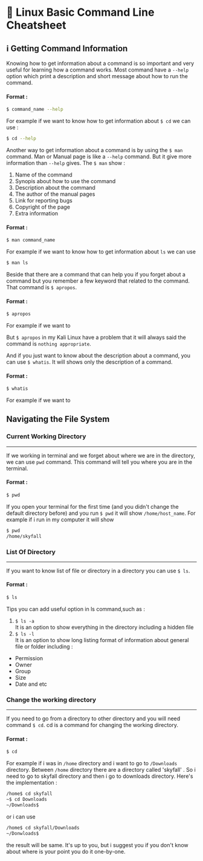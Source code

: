 # :bookmark_tabs: Linux Basic Command Line Cheatsheet 

## :information_source: Getting Command Information 
  Knowing how to get information about a command is so important and very useful for learning how a command works.
Most command have a ```--help``` option which print a description and short message about how to run the command.
#### Format :
```bash
$ command_name --help
```
For example if we want to know how to get information about ```$ cd``` we can use :
```bash
$ cd --help
```


  Another way to get information about a command is by using the `$ man` command. Man or Manual page is like a `--help` command. But it give more information than `--help` gives. The `$ man` show :
1. Name of the command
1. Synopis about how to use the command
1. Description about the command
1. The author of the manual pages
1. Link for reporting bugs
1. Copyright of the page
1. Extra information
	
#### Format :
```bash
$ man command_name
```
For example if we want to know how to get information about `ls` we can use 
```bash
$ man ls
```
Beside that there are a command that can help you if you forget about a command but you remember a few keyword that related to the command. That command is `$ apropos`. 
#### Format :
```bash
$ apropos
```
For example if we want to 


But `$ apropos` in my Kali Linux have a problem that it will always said the command is `nothing appropriate`.

And if you just want to know about the description about a command, you can use `$ whatis`. It will shows only the description of a command.
#### Format :
```bash
$ whatis
```
For example if we want to



## Navigating the File System

### Current Working Directory 
---
  If we working in terminal and we forget about where we are in the directory, we can use `pwd` command. This command will tell you where you are in the terminal. 
#### Format :
```bash
$ pwd
```

If you open your terminal for the first time (and you didn't change the default directory before) and you run `$ pwd` it will show `/home/host_name`. For example if i run in my computer it will show 
```bash
$ pwd
/home/skyfall
```

### List Of Directory
---
  If you want to know list of file or directory in a directory you can use `$ ls`. 
#### Format :
```bash 
$ ls
```
Tips you can add useful option in ls command,such as :
1. `$ ls -a`\
It is an option to show everything in the directory including a hidden file
1. `$ ls -l`\
It is an option to show long listing format of information about general file or folder including :
- Permission
- Owner
- Group
- Size
- Date and etc

### Change the working directory
---
If you need to go from a directory to other directory and you will need command `$ cd`. cd is a command for changing the working directory. 
#### Format :
```bash
$ cd
```
For example if i was in `/home` directory and i want to go to `/Downloads` directory. Between `/home` directory there are a directory called 'skyfall' . So i need to go to skyfall directory and then i go to downloads directory. Here's the implementation :
```bash
/home$ cd skyfall
~$ cd Downloads
~/Downloads$ 
```
or i can use
```bash
/home$ cd skyfall/Downloads
~/Donwloads$
```
the result will be same. It's up to you, but i suggest you if you don't know about where is your point you do it one-by-one.














